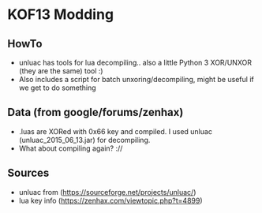 # KOF13 Modding

## HowTo
- unluac has tools for lua decompiling.. also a little Python 3 XOR/UNXOR (they are the same) tool :)
- Also includes a script for batch unxoring/decompiling, might be useful if we get to do something

## Data (from google/forums/zenhax)
- .luas are XORed with 0x66 key and compiled. I used unluac (unluac_2015_06_13.jar) for decompiling. 
- What about compiling again? ://

## Sources
- unluac from (https://sourceforge.net/projects/unluac/)
- lua key info (https://zenhax.com/viewtopic.php?t=4899)
